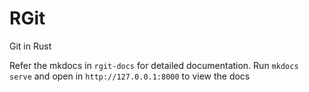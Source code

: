 # RGit

Git in Rust

Refer the mkdocs in `rgit-docs` for detailed documentation. Run `mkdocs serve` and open in `http://127.0.0.1:8000` to view the docs
